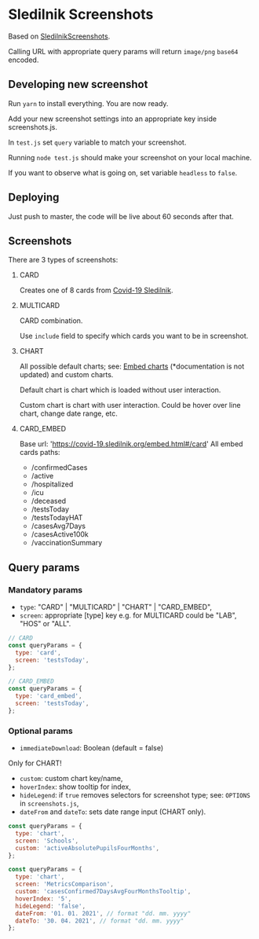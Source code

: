 # Sledilnik Screenshots

Based on [SledilnikScreenshots](https://github.com/VesterDe/SledilnikScreenshots).

Calling URL with appropriate query params will return `image/png` `base64` encoded.

## Developing new screenshot

Run `yarn` to install everything. You are now ready.

Add your new screenshot settings into an appropriate key inside screenshots.js.

In `test.js` set `query` variable to match your screenshot.

Running `node test.js` should make your screenshot on your local machine.

If you want to observe what is going on, set variable `headless` to `false`.

## Deploying

Just push to master, the code will be live about 60 seconds after that.

## Screenshots

There are 3 types of screenshots:

1. CARD

   Creates one of 8 cards from [Covid-19 Sledilnik](https://covid-19.sledilnik.org/sl/stats).

2. MULTICARD

   CARD combination.

   Use `include` field to specify which cards you want to be in screenshot.

3. CHART

   All possible default charts; see: [Embed charts](https://github.com/sledilnik/website/blob/master/examples/README.md) (\*documentation is not updated) and custom charts.

   Default chart is chart which is loaded without user interaction.

   Custom chart is chart with user interaction. Could be hover over line chart, change date range, etc.

4. CARD_EMBED

   Base url: 'https://covid-19.sledilnik.org/embed.html#/card'
   All embed cards paths:

   - /confirmedCases
   - /active
   - /hospitalized
   - /icu
   - /deceased
   - /testsToday
   - /testsTodayHAT
   - /casesAvg7Days
   - /casesActive100k
   - /vaccinationSummary

## Query params

### Mandatory params

- `type`: "CARD" | "MULTICARD" | "CHART" | "CARD_EMBED",
- `screen`: appropriate [type] key e.g. for MULTICARD could be "LAB", "HOS" or "ALL".

```javascript
// CARD
const queryParams = {
  type: 'card',
  screen: 'testsToday',
};

// CARD_EMBED
const queryParams = {
  type: 'card_embed',
  screen: 'testsToday',
};
```

### Optional params

- `immediateDownload`: Boolean (default = false)

Only for CHART!

- `custom`: custom chart key/name,
- `hoverIndex`: show tooltip for index,
- `hideLegend`: if `true` removes selectors for screenshot type; see: `OPTIONS` in `screenshots.js`,
- `dateFrom` and `dateTo`: sets date range input (CHART only).

```javascript
const queryParams = {
  type: 'chart',
  screen: 'Schools',
  custom: 'activeAbsolutePupilsFourMonths',
};
```

```javascript
const queryParams = {
  type: 'chart',
  screen: 'MetricsComparison',
  custom: 'casesConfirmed7DaysAvgFourMonthsTooltip',
  hoverIndex: '5',
  hideLegend: 'false',
  dateFrom: '01. 01. 2021', // format "dd. mm. yyyy"
  dateTo: '30. 04. 2021', // format "dd. mm. yyyy"
};
```
